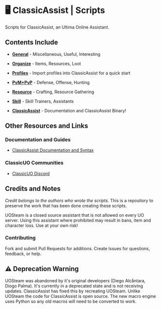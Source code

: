 # 🖥  ClassicAssist | Scripts

Scripts for ClassicAssist, an Ultima Online Assistant.

## Contents Include

* [**General**](https://github.com/TheDroidYourLookingFor/ClassicAssist-Macros/tree/master/General) -
 Miscellaneous, Useful, Interesting

* [**Organize**](https://github.com/TheDroidYourLookingFor/ClassicAssist-Macros/tree/master/Organize) -
 Items, Resources, Loot

* [**Profiles**](https://github.com/TheDroidYourLookingFor/ClassicAssist-Macros/tree/master/Profiles) - Import profiles into ClassicAssist for a quick start

* [**PvM+PvP**](https://github.com/TheDroidYourLookingFor/ClassicAssist-Macros/tree/master/PvX) -
 Defense, Offense, Hunting

* [**Resource**](https://github.com/TheDroidYourLookingFor/ClassicAssist-Macros/tree/master/Resource) -
 Crafting, Resource Gathering

* [**Skill**](https://github.com/TheDroidYourLookingFor/ClassicAssist-Macros/tree/master/Skill) -
 Skill Trainers, Assistants

* [**ClassicAssist**](https://github.com/Reetus/ClassicAssist) -
 Documentation and ClassicAssist Binary!

## Other Resources and Links

### Documentation and Guides

* [ClassicAssist Documentation and Syntax](https://github.com/Reetus/ClassicAssist/wiki/Macro-Commands)

### ClassicUO Communities

* [ClassicUO Discord](https://discord.gg/VdyCpjQ)

## Credits and Notes

*Credit belongs to the authors who wrote the scripts*.
This is a repository to preserve the work that has been done
creating these scripts.

UOSteam is a closed source assistant that is not allowed
on every UO server. Using this assistant where prohibited
may result in bans, item and character loss. Use at your
own risk!

### Contributing

Fork and submit Pull Requests for additions. Create Issues
for questions, feedback, or help.

## ⚠️  Deprecation Warning

UOSteam was abandoned by it's original developers
(Diego Alcåntara, Diogo Palma). It's currently in a
deprecated state and is not receiving
updates. ClassicAssist has fixed this by recreating
UOSteam. Unlike UOSteam the code for ClassicAssist 
is open source. The new macro engine uses Python so any
old macros will need to be converted to work.

